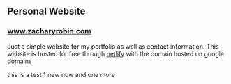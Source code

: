 ## Personal Website 

### www.zacharyrobin.com

Just a simple website for my portfolio as well as contact information. 
This website is hosted for free through [netlify](https://www.netlify.com/) with the domain hosted on google domains

this is a test 1 new now and one more 